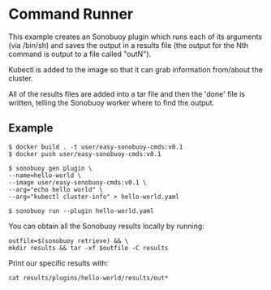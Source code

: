 # Command Runner

This example creates an Sonobuoy plugin which runs each of its arguments (via /bin/sh) and saves the output in a results file (the output for the Nth command is output to a file called "outN").

Kubectl is added to the image so that it can grab information from/about the cluster.

All of the results files are added into a tar file and then the 'done' file is written, telling the Sonobuoy worker where to find the output.

## Example

```
$ docker build . -t user/easy-sonobuoy-cmds:v0.1
$ docker push user/easy-sonobuoy-cmds:v0.1

$ sonobuoy gen plugin \
--name=hello-world \
--image user/easy-sonobuoy-cmds:v0.1 \
--arg="echo hello world" \
--arg="kubectl cluster-info" > hello-world.yaml

$ sonobuoy run --plugin hello-world.yaml
```

You can obtain all the Sonobuoy results locally by running:
```
outfile=$(sonobuoy retrieve) && \
mkdir results && tar -xf $outfile -C results
```

Print our specific results with:
```
cat results/plugins/hello-world/results/out*
```


